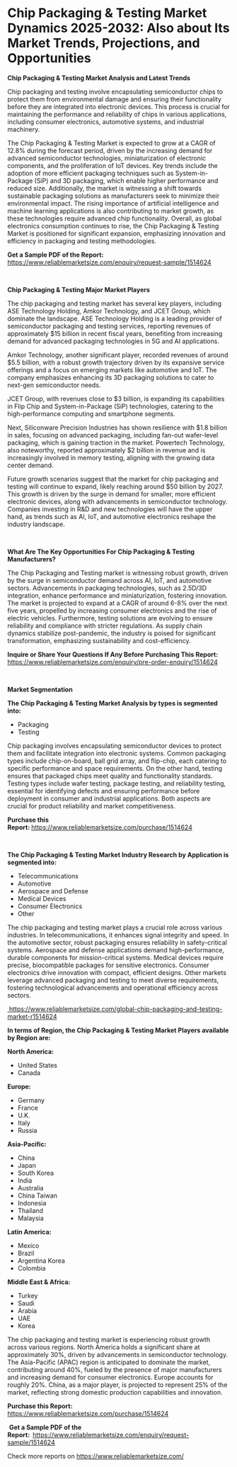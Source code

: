 <p><h1>Chip Packaging & Testing Market Dynamics 2025-2032: Also about Its Market Trends, Projections, and Opportunities</h1></p><p><strong>Chip Packaging & Testing Market Analysis and Latest Trends</strong></p>
<p><p>Chip packaging and testing involve encapsulating semiconductor chips to protect them from environmental damage and ensuring their functionality before they are integrated into electronic devices. This process is crucial for maintaining the performance and reliability of chips in various applications, including consumer electronics, automotive systems, and industrial machinery. </p><p>The Chip Packaging & Testing Market is expected to grow at a CAGR of 12.8% during the forecast period, driven by the increasing demand for advanced semiconductor technologies, miniaturization of electronic components, and the proliferation of IoT devices. Key trends include the adoption of more efficient packaging techniques such as System-in-Package (SiP) and 3D packaging, which enable higher performance and reduced size. Additionally, the market is witnessing a shift towards sustainable packaging solutions as manufacturers seek to minimize their environmental impact. The rising importance of artificial intelligence and machine learning applications is also contributing to market growth, as these technologies require advanced chip functionality. Overall, as global electronics consumption continues to rise, the Chip Packaging & Testing Market is positioned for significant expansion, emphasizing innovation and efficiency in packaging and testing methodologies.</p></p>
<p><strong>Get a Sample PDF of the Report:&nbsp;</strong> <a href="https://www.reliablemarketsize.com/enquiry/request-sample/1514624?utm_campaign=1929&utm_medium=2&utm_source=Github&utm_content=ia&utm_term=17012025&utm_id=chip-packaging-testing">https://www.reliablemarketsize.com/enquiry/request-sample/1514624</a></p>
<p>&nbsp;</p>
<p><strong>Chip Packaging & Testing Major Market Players</strong></p>
<p><p>The chip packaging and testing market has several key players, including ASE Technology Holding, Amkor Technology, and JCET Group, which dominate the landscape. ASE Technology Holding is a leading provider of semiconductor packaging and testing services, reporting revenues of approximately $15 billion in recent fiscal years, benefiting from increasing demand for advanced packaging technologies in 5G and AI applications.</p><p>Amkor Technology, another significant player, recorded revenues of around $5.5 billion, with a robust growth trajectory driven by its expansive service offerings and a focus on emerging markets like automotive and IoT. The company emphasizes enhancing its 3D packaging solutions to cater to next-gen semiconductor needs.</p><p>JCET Group, with revenues close to $3 billion, is expanding its capabilities in Flip Chip and System-in-Package (SiP) technologies, catering to the high-performance computing and smartphone segments. </p><p>Next, Siliconware Precision Industries has shown resilience with $1.8 billion in sales, focusing on advanced packaging, including fan-out wafer-level packaging, which is gaining traction in the market. Powertech Technology, also noteworthy, reported approximately $2 billion in revenue and is increasingly involved in memory testing, aligning with the growing data center demand.</p><p>Future growth scenarios suggest that the market for chip packaging and testing will continue to expand, likely reaching around $50 billion by 2027. This growth is driven by the surge in demand for smaller, more efficient electronic devices, along with advancements in semiconductor technology. Companies investing in R&D and new technologies will have the upper hand, as trends such as AI, IoT, and automotive electronics reshape the industry landscape.</p></p>
<p>&nbsp;</p>
<p><strong>What Are The Key Opportunities For Chip Packaging & Testing Manufacturers?</strong></p>
<p><p>The Chip Packaging and Testing market is witnessing robust growth, driven by the surge in semiconductor demand across AI, IoT, and automotive sectors. Advancements in packaging technologies, such as 2.5D/3D integration, enhance performance and miniaturization, fostering innovation. The market is projected to expand at a CAGR of around 6-8% over the next five years, propelled by increasing consumer electronics and the rise of electric vehicles. Furthermore, testing solutions are evolving to ensure reliability and compliance with stricter regulations. As supply chain dynamics stabilize post-pandemic, the industry is poised for significant transformation, emphasizing sustainability and cost-efficiency.</p></p>
<p><strong>Inquire or Share Your Questions If Any Before Purchasing This Report:</strong> <a href="https://www.reliablemarketsize.com/enquiry/pre-order-enquiry/1514624?utm_campaign=1929&utm_medium=2&utm_source=Github&utm_content=ia&utm_term=17012025&utm_id=chip-packaging-testing">https://www.reliablemarketsize.com/enquiry/pre-order-enquiry/1514624</a></p>
<p>&nbsp;</p>
<p><strong>Market Segmentation</strong></p>
<p><strong>The Chip Packaging & Testing Market Analysis by types is segmented into:</strong></p>
<p><ul><li>Packaging</li><li>Testing</li></ul></p>
<p><p>Chip packaging involves encapsulating semiconductor devices to protect them and facilitate integration into electronic systems. Common packaging types include chip-on-board, ball grid array, and flip-chip, each catering to specific performance and space requirements. On the other hand, testing ensures that packaged chips meet quality and functionality standards. Testing types include wafer testing, package testing, and reliability testing, essential for identifying defects and ensuring performance before deployment in consumer and industrial applications. Both aspects are crucial for product reliability and market competitiveness.</p></p>
<p><strong>Purchase this Report:&nbsp;</strong><a href="https://www.reliablemarketsize.com/purchase/1514624?utm_campaign=1929&utm_medium=2&utm_source=Github&utm_content=ia&utm_term=17012025&utm_id=chip-packaging-testing">https://www.reliablemarketsize.com/purchase/1514624</a></p>
<p>&nbsp;</p>
<p><strong>The Chip Packaging & Testing Market Industry Research by Application is segmented into:</strong></p>
<p><ul><li>Telecommunications</li><li>Automotive</li><li>Aerospace and Defense</li><li>Medical Devices</li><li>Consumer Electronics</li><li>Other</li></ul></p>
<p><p>The chip packaging and testing market plays a crucial role across various industries. In telecommunications, it enhances signal integrity and speed. In the automotive sector, robust packaging ensures reliability in safety-critical systems. Aerospace and defense applications demand high-performance, durable components for mission-critical systems. Medical devices require precise, biocompatible packages for sensitive electronics. Consumer electronics drive innovation with compact, efficient designs. Other markets leverage advanced packaging and testing to meet diverse requirements, fostering technological advancements and operational efficiency across sectors.</p></p>
<p><a href="https://www.reliablemarketsize.com/global-chip-packaging-and-testing-market-r1514624?utm_campaign=1929&utm_medium=2&utm_source=Github&utm_content=ia&utm_term=17012025&utm_id=chip-packaging-testing">&nbsp;https://www.reliablemarketsize.com/global-chip-packaging-and-testing-market-r1514624</a></p>
<p><strong>In terms of Region, the Chip Packaging & Testing Market Players available by Region are:</strong></p>
<p>
    <p> <strong> North America: </strong>
        <ul>
            <li>United States</li>
            <li>Canada</li>
        </ul>
        </p> 
    <p> <strong> Europe: </strong>
        <ul>
            <li>Germany</li>
            <li>France</li>
            <li>U.K.</li>
            <li>Italy</li>
            <li>Russia</li>
        </ul>
        </p> 
    <p> <strong> Asia-Pacific: </strong>
        <ul>
            <li>China</li>
            <li>Japan</li>
            <li>South Korea</li>
            <li>India</li>
            <li>Australia</li>
            <li>China Taiwan</li>
            <li>Indonesia</li>
            <li>Thailand</li>
            <li>Malaysia</li>
        </ul>
        </p> 
    <p> <strong> Latin America: </strong>
        <ul>
            <li>Mexico</li>
            <li>Brazil</li>
            <li>Argentina Korea</li>
            <li>Colombia</li>
        </ul>
        </p> 
    <p> <strong> Middle East & Africa: </strong>
        <ul>
            <li>Turkey</li>
            <li>Saudi</li>
            <li>Arabia</li>
            <li>UAE</li>
            <li>Korea</li>
        </ul>
    </p>
    </p>
<p><p>The chip packaging and testing market is experiencing robust growth across various regions. North America holds a significant share at approximately 30%, driven by advancements in semiconductor technology. The Asia-Pacific (APAC) region is anticipated to dominate the market, contributing around 40%, fueled by the presence of major manufacturers and increasing demand for consumer electronics. Europe accounts for roughly 20%. China, as a major player, is projected to represent 25% of the market, reflecting strong domestic production capabilities and innovation.</p></p>
<p><strong>Purchase this Report: </strong><a href="https://www.reliablemarketsize.com/purchase/1514624?utm_campaign=1929&utm_medium=2&utm_source=Github&utm_content=ia&utm_term=17012025&utm_id=chip-packaging-testing">https://www.reliablemarketsize.com/purchase/1514624</a></p>
<p>&nbsp;<strong>Get a Sample PDF of the Report:&nbsp;&nbsp;</strong><a href="https://www.reliablemarketsize.com/enquiry/request-sample/1514624?utm_campaign=1929&utm_medium=2&utm_source=Github&utm_content=ia&utm_term=17012025&utm_id=chip-packaging-testing">https://www.reliablemarketsize.com/enquiry/request-sample/1514624</a></p>
<p><strong></strong></p>
<p>Check more reports on <a href="https://www.reliablemarketsize.com/?utm_campaign=1929&utm_medium=2&utm_source=Github&utm_content=ia&utm_term=17012025&utm_id=chip-packaging-testing">https://www.reliablemarketsize.com/</a></p>